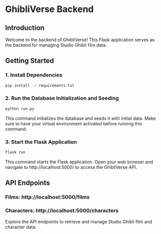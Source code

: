 # GhibliVerse Backend

## Introduction

Welcome to the backend of GhibliVerse! This Flask application serves as the backend for managing Studio Ghibli film data.

## Getting Started

### 1. Install Dependencies

```bash
pip install -r requirements.txt
```

### 2. Run the Database Initialization and Seeding

```bash
python run.py
```

This command initializes the database and seeds it with initial data. Make sure to have your virtual environment activated before running this command.

### 3. Start the Flask Application

```bash
flask run
```

This command starts the Flask application. Open your web browser and navigate to http://localhost:5000/ to access the GhibliVerse API.

## API Endpoints
### Films: http://localhost:5000/films
### Characters: http://localhost:5000/characters

Explore the API endpoints to retrieve and manage Studio Ghibli film and character data.
